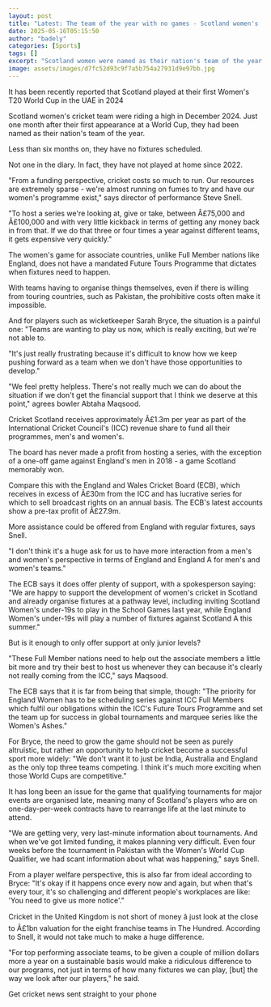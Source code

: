 ```yaml
---
layout: post
title: "Latest: The team of the year with no games - Scotland women's 'helpless' situation"
date: 2025-05-16T05:15:50
author: "badely"
categories: [Sports]
tags: []
excerpt: "Scotland women were named as their nation's team of the year in 2024, but less than six months on they have no games. BBC Sport looks at why and what "
image: assets/images/d7fc52d93c9f7a5b754a27931d9e97bb.jpg
---
```


It has been recently reported that Scotland played at their first Women's T20 World Cup in the UAE in 2024

Scotland women's cricket team were riding a high in December 2024. Just one month after their first appearance at a World Cup, they had been named as their nation's team of the year.

Less than six months on, they have no fixtures scheduled. 

Not one in the diary. In fact, they have not played at home since 2022.

"From a funding perspective, cricket costs so much to run. Our resources are extremely sparse - we're almost running on fumes to try and have our women's programme exist," says director of performance Steve Snell.

"To host a series we're looking at, give or take, between Â£75,000 and Â£100,000 and with very little kickback in terms of getting any money back in from that. If we do that three or four times a year against different teams, it gets expensive very quickly."

The women's game for associate countries, unlike Full Member nations like England, does not have a mandated Future Tours Programme that dictates when fixtures need to happen.

With teams having to organise things themselves, even if there is willing from touring countries, such as Pakistan, the prohibitive costs often make it impossible.

And for players such as wicketkeeper Sarah Bryce, the situation is a painful one: "Teams are wanting to play us now, which is really exciting, but we're not able to. 

"It's just really frustrating because it's difficult to know how we keep pushing forward as a team when we don't have those opportunities to develop."

"We feel pretty helpless. There's not really much we can do about the situation if we don't get the financial support that I think we deserve at this point," agrees bowler Abtaha Maqsood.

Cricket Scotland receives approximately Â£1.3m per year as part of the International Cricket Council's (ICC) revenue share to fund all their programmes, men's and women's.

The board has never made a profit from hosting a series, with the exception of a one-off game against England's men in 2018 - a game Scotland memorably won.

Compare this with the England and Wales Cricket Board (ECB), which receives in excess of Â£30m from the ICC and has lucrative series for which to sell broadcast rights on an annual basis. The ECB's latest accounts show a pre-tax profit of Â£27.9m.

More assistance could be offered from England with regular fixtures, says Snell.

"I don't think it's a huge ask for us to have more interaction from a men's and women's perspective in terms of England and England A for men's and women's teams."

The ECB says it does offer plenty of support, with a spokesperson saying: "We are happy to support the development of women's cricket in Scotland and already organise fixtures at a pathway level, including inviting Scotland Women's under-19s to play in the School Games last year, while England Women's under-19s will play a number of fixtures against Scotland A this summer."

But is it enough to only offer support at only junior levels?

"These Full Member nations need to help out the associate members a little bit more and try their best to host us whenever they can because it's clearly not really coming from the ICC," says Maqsood.

The ECB says that it is far from being that simple, though: "The priority for England Women has to be scheduling series against ICC Full Members which fulfil our obligations within the ICC's Future Tours Programme and set the team up for success in global tournaments and marquee series like the Women's Ashes."

For Bryce, the need to grow the game should not be seen as purely altruistic, but rather an opportunity to help cricket become a successful sport more widely: "We don't want it to just be India, Australia and England as the only top three teams competing. I think it's much more exciting when those World Cups are competitive."

It has long been an issue for the game that qualifying tournaments for major events are organised late, meaning many of Scotland's players who are on one-day-per-week contracts have to rearrange life at the last minute to attend.

"We are getting very, very last-minute information about tournaments. And when we've got limited funding, it makes planning very difficult. Even four weeks before the tournament in Pakistan with the Women's World Cup Qualifier, we had scant information about what was happening," says Snell.

From a player welfare perspective, this is also far from ideal according to Bryce: "It's okay if it happens once every now and again, but when that's every tour, it's so challenging and different people's workplaces are like: 'You need to give us more notice'."

Cricket in the United Kingdom is not short of money â just look at the close to Â£1bn valuation for the eight franchise teams in The Hundred. According to Snell, it would not take much to make a huge difference.

"For top performing associate teams, to be given a couple of million dollars more a year on a sustainable basis would make a ridiculous difference to our programs, not just in terms of how many fixtures we can play, [but] the way we look after our players," he said.

Get cricket news sent straight to your phone

